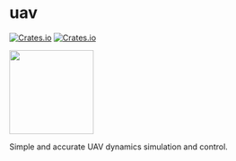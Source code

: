# uav

[![Crates.io](https://img.shields.io/crates/v/uav.svg)](https://crates.io/crates/uav)
[![Crates.io](https://img.shields.io/crates/d/uav.svg)](https://crates.io/crates/uav)

<img src="https://github.com/user-attachments/assets/73c268e7-c24e-4b9b-99f1-75d68dcaffb9" width="150">

Simple and accurate UAV dynamics simulation and control.

